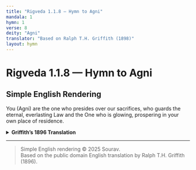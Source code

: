 ```yaml
---
title: "Rigveda 1.1.8 — Hymn to Agni"
mandala: 1
hymn: 1
verse: 8
deity: "Agni"
translator: "Based on Ralph T.H. Griffith (1898)"
layout: hymn
---
```


# Rigveda 1.1.8 — Hymn to Agni

## Simple English Rendering
You (Agni) are the one who presides over our sacrifices, who guards the eternal, everlasting Law and the One who is glowing, prospering in your own place of residence.     

<details>
  <summary><strong>Griffith’s 1896 Translation</strong></summary>

Ruler of sacrifices, guard of Law eternal, radiant One,
Increasing in thine own abode.

</details>

---

> Simple English rendering © 2025 Sourav.  
> Based on the public domain English translation by Ralph T.H. Griffith (1896).  